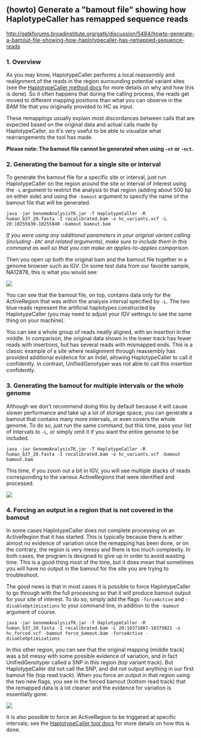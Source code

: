 ## (howto) Generate a "bamout file" showing how HaplotypeCaller has remapped sequence reads

http://gatkforums.broadinstitute.org/gatk/discussion/5484/howto-generate-a-bamout-file-showing-how-haplotypecaller-has-remapped-sequence-reads

<h3>1. Overview</h3>
<p>As you may know, HaplotypeCaller performs a local reassembly and realignment of the reads in the region surrounding potential variant sites (see the <a href="http://www.broadinstitute.org/gatk/guide/article?id=4148">HaplotypeCaller method docs</a> for more details on why and how this is done). So it often happens that during the calling process, the reads get moved to different mapping positions than what you can observe in the BAM file that you originally provided to HC as input. </p>
<p>These remappings usually explain most discordances between calls that are expected based on the original data and actual calls made by HaplotypeCaller, so it's very useful to be able to visualize what rearrangements the tool has made.</p>
<p><strong>Please note: The bamout file cannot be generated when using <code>-nt</code> or <code>-nct</code>.</strong></p>
<h3>2. Generating the bamout for a single site or interval</h3>
<p>To generate the bamout file for a specific site or interval, just run HaplotypeCaller on the region around the site or interval of interest using the <code>-L</code> argument to restrict the analysis to that region (adding about 500 bp on either side) and using the  <code>-bamout</code> argument to specify the name of the bamout file that will be generated. </p>
<pre><code class="pre_md">java -jar GenomeAnalysisTK.jar -T HaplotypeCaller -R human_b37_20.fasta -I recalibrated.bam -o hc_variants.vcf -L 20:10255630-10255840 -bamout bamout.bam</code class="pre_md"></pre>
<p><em>If you were using any additional parameters in your original variant calling (including <code>-ERC</code> and related arguments), make sure to include them in this command as well so that you can make an apples-to-apples comparison.</em> </p>
<p>Then you open up both the original bam and the bamout file together in a genome browser such as IGV. On some test data from our favorite sample, NA12878, this is what you would see:</p>
<p><a href="https://us.v-cdn.net/5019796/uploads/FileUpload/1d/8f3640132b2107d3180a708deb6544.png"><img src="https://us.v-cdn.net/5019796/uploads/FileUpload/1d/8f3640132b2107d3180a708deb6544.png" /></a></p>
<p>You can see that the bamout file, on top, contains data only for the ActiveRegion that was within the analysis interval specified by <code>-L</code>. The two blue reads represent the artificial haplotypes constructed by HaplotypeCaller (you may need to adjust your IGV settings to see the same thing on your machine). </p>
<p>You can see a whole group of reads neatly aligned, with an insertion in the middle. In comparison, the original data shown in the lower track has fewer reads with insertions, but has several reads with mismapped ends. This is a classic example of a site where realignment through reassembly has provided additional evidence for an indel, allowing HaplotypeCaller to call it confidently. In contrast, UnifiedGenotyper was not able to call this insertion confidently. </p>
<h3>3. Generating the bamout for multiple intervals or the whole genome</h3>
<p>Although we don't recommend doing this by default because it will cause slower performance and take up a lot of storage space, you can generate a bamout that contains many more intervals, or even covers the whole genome. To do so, just run the same command, but this time, pass your list of intervals to <code>-L</code>, or simply omit it if you want the entire genome to be included.</p>
<pre><code class="pre_md">java -jar GenomeAnalysisTK.jar -T HaplotypeCaller -R human_b37_20.fasta -I recalibrated.bam -o hc_variants.vcf -bamout bamout.bam</code class="pre_md"></pre>
<p>This time, if you zoom out a bit in IGV, you will see multiple stacks of reads corresponding to the various ActiveRegions that were identified and processed. </p>
<p><a href="https://us.v-cdn.net/5019796/uploads/FileUpload/ee/28fc0d190a7342829a3a1965b7d414.png"><img src="https://us.v-cdn.net/5019796/uploads/FileUpload/ee/28fc0d190a7342829a3a1965b7d414.png" /></a></p>
<h3>4. Forcing an output in a region that is not covered in the bamout</h3>
<p>In some cases HaplotypeCaller does not complete processing on an ActiveRegion that it has started. This is typically because there is either almost no evidence of variation once the remapping has been done, or on the contrary, the region is very messy and there is too much complexity. In both cases, the program is designed to give up in order to avoid wasting time. This is a good thing most of the time, but it does mean that sometimes you will have no output in the bamout for the site you are trying to troubleshoot. </p>
<p>The good news is that in most cases it is possible to force HaplotypeCaller to go through with the full processing so that it will produce bamout output for your site of interest. To do so, simply add the flags <code>-forceActive</code> and <code>-disableOptimizations</code> to your command line, in addition to the <code>-bamout</code> argument of course.</p>
<pre><code class="pre_md">java -jar GenomeAnalysisTK.jar -T HaplotypeCaller -R human_b37_20.fasta -I recalibrated.bam -L 20:10371667-10375021 -o hc_forced.vcf -bamout force_bamout.bam -forceActive -disableOptimizations </code class="pre_md"></pre>
<p>In this other region, you can see that the original mapping (middle track) was a bit messy with some possible evidence of variation, and in fact UnifiedGenotyper called a SNP in this region (top variant track). But HaplotypeCaller did not call the SNP, and did not output anything in our first bamout file (top read track). When you force an output in that region using the two new flags, you see in the forced bamout (bottom read track) that the remapped data is a lot cleaner and the evidence for variation is essentially gone. </p>
<p><a href="https://us.v-cdn.net/5019796/uploads/FileUpload/87/242a92640f46be4d21ee9ea12f562f.png"><img src="https://us.v-cdn.net/5019796/uploads/FileUpload/87/242a92640f46be4d21ee9ea12f562f.png" /></a></p>
<p>It is also possible to force an ActiveRegion to be triggered at specific intervals; see the <a href="https://www.broadinstitute.org/gatk/guide/tooldocs/org_broadinstitute_gatk_tools_walkers_haplotypecaller_HaplotypeCaller.php">HaplotypeCaller tool docs</a> for more details on how this is done.</p>